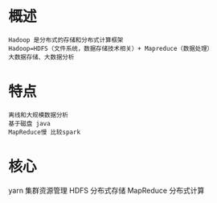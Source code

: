 
# 概述

    Hadoop 是分布式的存储和分布式计算框架
    Hadoop=HDFS（文件系统，数据存储技术相关）+ Mapreduce（数据处理）
    大数据存储、大数据分析


# 特点

    离线和大规模数据分析
    基于磁盘 java
    MapReduce慢 比较spark


# 核心

yarn 集群资源管理
HDFS 分布式存储
MapReduce 分布式计算






